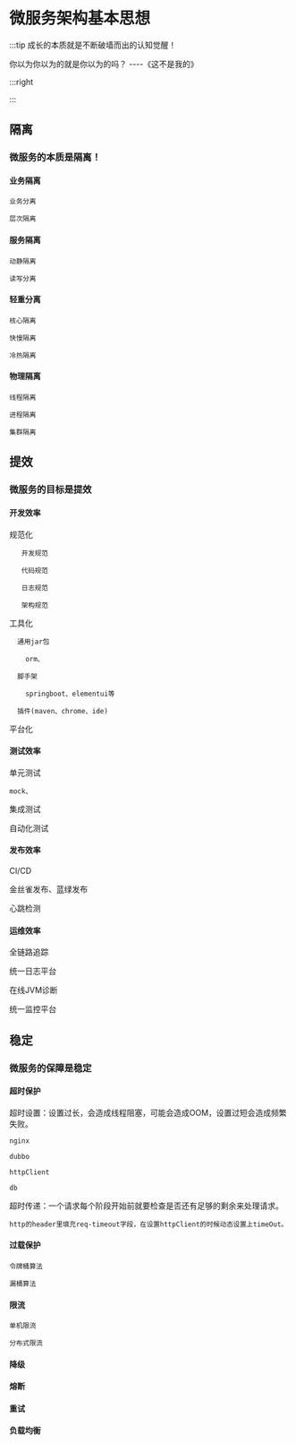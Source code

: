 # 微服务架构基本思想

:::tip 成长的本质就是不断破墙而出的认知觉醒！

  你以为你以为的就是你以为的吗？               ----《这不是我的》

:::right


:::

## 隔离

### 微服务的本质是隔离！

#### 业务隔离
    
    业务分离
    
    层次隔离

#### 服务隔离

    动静隔离
   
    读写分离

#### 轻重分离

    核心隔离
    
    快慢隔离
    
    冷热隔离

#### 物理隔离
    
    线程隔离
    
    进程隔离
    
    集群隔离
    
## 提效  
  
### 微服务的目标是提效

#### 开发效率
   
   规范化
     
       开发规范
       
       代码规范
       
       日志规范
       
       架构规范

   工具化
   
      通用jar包
      
        orm、
      
      脚手架
      
        springboot、elementui等
      
      插件(maven、chrome、ide)
   
   平台化
   
      
   

#### 测试效率

   单元测试
    
    mock、
    
   集成测试
   
   自动化测试
   
#### 发布效率

   CI/CD 
   
   金丝雀发布、蓝绿发布
   
   心跳检测

#### 运维效率

   全链路追踪
   
   统一日志平台
   
   在线JVM诊断
   
   统一监控平台


## 稳定  
  
### 微服务的保障是稳定

#### 超时保护

   超时设置：设置过长，会造成线程阻塞，可能会造成OOM，设置过短会造成频繁失败。
    
    nginx
    
    dubbo
    
    httpClient
    
    db
   
   超时传递：一个请求每个阶段开始前就要检查是否还有足够的剩余来处理请求。
   
    http的header里填充req-timeout字段，在设置httpClient的时候动态设置上timeOut。
    

#### 过载保护
  
   
    令牌桶算法
   
    漏桶算法

#### 限流

    单机限流
    
    分布式限流

#### 降级

#### 熔断

#### 重试

#### 负载均衡
